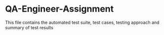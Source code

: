 # QA-Engineer-Assignment
This file contains the automated test suite, test cases, testing approach and summary of test results
